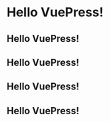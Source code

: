 # Hello VuePress!


## Hello VuePress!


## Hello VuePress!


## Hello VuePress!


## Hello VuePress!